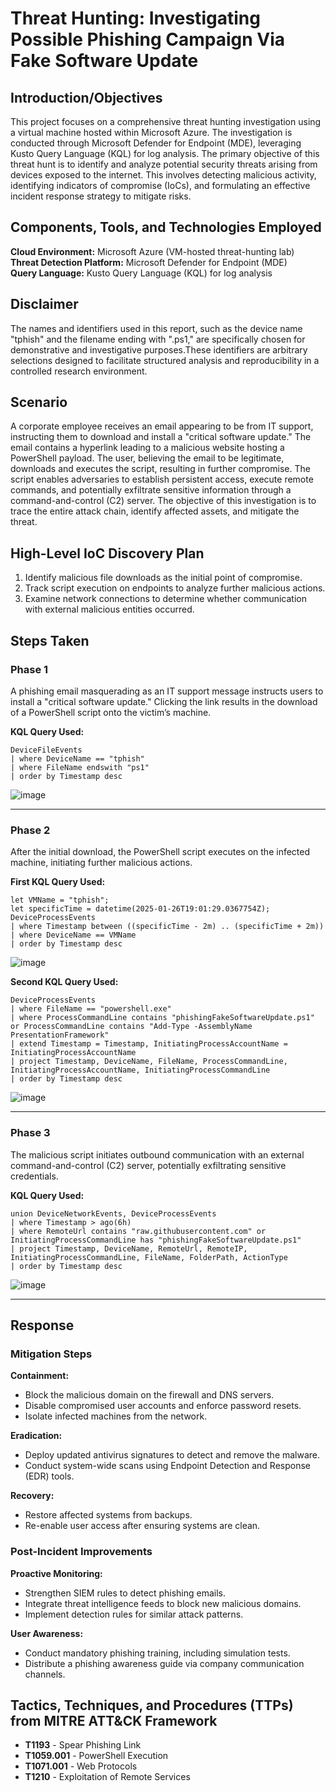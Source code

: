 # Threat Hunting: Investigating Possible Phishing Campaign Via Fake Software Update

## Introduction/Objectives
This project focuses on a comprehensive threat hunting investigation using a virtual machine hosted within Microsoft Azure. The investigation is conducted through Microsoft Defender for Endpoint (MDE), leveraging Kusto Query Language (KQL) for log analysis. The primary objective of this threat hunt is to identify and analyze potential security threats arising from devices exposed to the internet. This involves detecting malicious activity, identifying indicators of compromise (IoCs), and formulating an effective incident response strategy to mitigate risks.

## Components, Tools, and Technologies Employed
**Cloud Environment:** Microsoft Azure (VM-hosted threat-hunting lab)  
**Threat Detection Platform:** Microsoft Defender for Endpoint (MDE)  
**Query Language:** Kusto Query Language (KQL) for log analysis  

## Disclaimer
The names and identifiers used in this report, such as the device name "tphish" and the filename ending with ".ps1," are specifically chosen for demonstrative and investigative purposes.These identifiers are arbitrary selections designed to facilitate structured analysis and reproducibility in a controlled research environment.

## Scenario
A corporate employee receives an email appearing to be from IT support, instructing them to download and install a "critical software update." The email contains a hyperlink leading to a malicious website hosting a PowerShell payload. The user, believing the email to be legitimate, downloads and executes the script, resulting in further compromise. The script enables adversaries to establish persistent access, execute remote commands, and potentially exfiltrate sensitive information through a command-and-control (C2) server. The objective of this investigation is to trace the entire attack chain, identify affected assets, and mitigate the threat.

## High-Level IoC Discovery Plan
1. Identify malicious file downloads as the initial point of compromise.
2. Track script execution on endpoints to analyze further malicious actions.
3. Examine network connections to determine whether communication with external malicious entities occurred.

## Steps Taken

### Phase 1
A phishing email masquerading as an IT support message instructs users to install a "critical software update." Clicking the link results in the download of a PowerShell script onto the victim’s machine.

**KQL Query Used:**
```
DeviceFileEvents
| where DeviceName == "tphish"
| where FileName endswith "ps1"
| order by Timestamp desc
```
![image](https://github.com/user-attachments/assets/f37817c0-d820-41b6-8d94-eab0964fc29f)

---

### Phase 2
After the initial download, the PowerShell script executes on the infected machine, initiating further malicious actions.

**First KQL Query Used:**
```
let VMName = "tphish";
let specificTime = datetime(2025-01-26T19:01:29.0367754Z);
DeviceProcessEvents
| where Timestamp between ((specificTime - 2m) .. (specificTime + 2m))
| where DeviceName == VMName
| order by Timestamp desc
```
![image](https://github.com/user-attachments/assets/c4ddb801-0d7d-465c-8c76-34cd3aee720b)


**Second KQL Query Used:**
```
DeviceProcessEvents
| where FileName == "powershell.exe"
| where ProcessCommandLine contains "phishingFakeSoftwareUpdate.ps1" or ProcessCommandLine contains "Add-Type -AssemblyName PresentationFramework"
| extend Timestamp = Timestamp, InitiatingProcessAccountName = InitiatingProcessAccountName
| project Timestamp, DeviceName, FileName, ProcessCommandLine, InitiatingProcessAccountName, InitiatingProcessCommandLine
| order by Timestamp desc
```
![image](https://github.com/user-attachments/assets/8b249ae6-cb71-48f0-8f52-dd1fb54da9af)


---

### Phase 3
The malicious script initiates outbound communication with an external command-and-control (C2) server, potentially exfiltrating sensitive credentials.

**KQL Query Used:**
```
union DeviceNetworkEvents, DeviceProcessEvents
| where Timestamp > ago(6h)
| where RemoteUrl contains "raw.githubusercontent.com" or InitiatingProcessCommandLine has "phishingFakeSoftwareUpdate.ps1"
| project Timestamp, DeviceName, RemoteUrl, RemoteIP, InitiatingProcessCommandLine, FileName, FolderPath, ActionType
| order by Timestamp desc
```
![image](https://github.com/user-attachments/assets/f6b6120c-8413-4249-9460-f6f51b2b8e8a)


---

## Response

### Mitigation Steps
**Containment:**
- Block the malicious domain on the firewall and DNS servers.
- Disable compromised user accounts and enforce password resets.
- Isolate infected machines from the network.

**Eradication:**
- Deploy updated antivirus signatures to detect and remove the malware.
- Conduct system-wide scans using Endpoint Detection and Response (EDR) tools.

**Recovery:**
- Restore affected systems from backups.
- Re-enable user access after ensuring systems are clean.

### Post-Incident Improvements
**Proactive Monitoring:**
- Strengthen SIEM rules to detect phishing emails.
- Integrate threat intelligence feeds to block new malicious domains.
- Implement detection rules for similar attack patterns.

**User Awareness:**
- Conduct mandatory phishing training, including simulation tests.
- Distribute a phishing awareness guide via company communication channels.

## Tactics, Techniques, and Procedures (TTPs) from MITRE ATT&CK Framework
- **T1193** - Spear Phishing Link
- **T1059.001** - PowerShell Execution
- **T1071.001** - Web Protocols
- **T1210** - Exploitation of Remote Services

